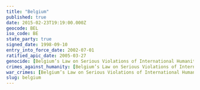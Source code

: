 ```yaml
---
title: "Belgium"
published: true
date: 2015-02-23T19:19:00.000Z
geocode: BEL
iso_code: BE
state_party: true
signed_date: 1998-09-10
entry_into_force_date: 2002-07-01
ratified_apic_date: 2005-03-27
genocide: [Belgium’s Law on Serious Violations of International Humanitarian Law](https://iccdb.hrlc.net/data/doc/65/keyword/46/)
crimes_against_humanity: [Belgium’s Law on Serious Violations of International Humanitarian Law](https://iccdb.hrlc.net/data/doc/65/keyword/13/)
war_crimes: [Belgium’s Law on Serious Violations of International Humanitarian Law](https://iccdb.hrlc.net/data/doc/65/keyword/145/)
slug: belgium
---
```

